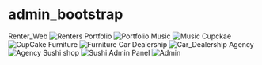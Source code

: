 # admin_bootstrap
Renter_Web
![Renters](https://user-images.githubusercontent.com/67594050/139094473-403f2995-71ca-4f4b-8c98-c0ce7fc06377.png)
Portfolio
![Portfolio](https://user-images.githubusercontent.com/67594050/139094483-8e2194c6-1bc6-4bf8-acf2-ac2dd3bb46e0.png)
Music
![Music](https://user-images.githubusercontent.com/67594050/139094486-087fb12a-4db1-47bd-96cc-52a54541a669.png)
Cupckae
![CupCake](https://user-images.githubusercontent.com/67594050/139094489-86265586-6cfb-4e7b-891c-d49fc72f0499.png)
Furniture
![Furniture](https://user-images.githubusercontent.com/67594050/139094495-7ec978d6-0fbe-4524-ae52-f54a8a609922.png)
Car Dealership
![Car_Dealership](https://user-images.githubusercontent.com/67594050/139094501-69735a83-9063-4a2c-991a-b40c5fbb7c6e.png)
Agency
![Agency](https://user-images.githubusercontent.com/67594050/139094504-1df55bcd-c3de-4577-8bbd-d7ab76c60e64.png)
Sushi shop
![Sushi](https://user-images.githubusercontent.com/67594050/139094507-5eac6bf5-f2f6-418f-8356-d19624a9014c.png)
Admin Panel
![Admin](https://user-images.githubusercontent.com/67594050/139094528-90943eee-81e7-44d5-8a4a-f6c032e1582e.png)
